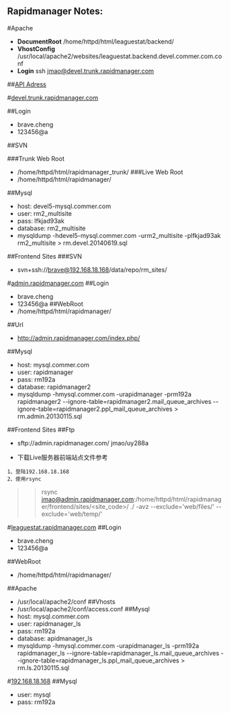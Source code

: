 Rapidmanager Notes:
------

#Apache 

-   **DocumentRoot**    /home/httpd/html/leaguestat/backend/
-   **VhostConfig**     /usr/local/apache2/websites/leaguestat.backend.devel.commer.com.conf
-   **Login**           ssh jmao@devel.trunk.rapidmanager.com            

##[API Adress](http://leaguestat.backend.devel.commer.com/mobile/app/mobileapi.php)







#[devel.trunk.rapidmanager.com](http://devel.trunk.rapidmanager.com/)

##Login
+   brave.cheng
+   123456@a

##SVN

###Trunk Web Root
+   /home/httpd/html/rapidmanager_trunk/ 
###Live Web Root
+   /home/httpd/html/rapidmanager/

##Mysql
+   host:   devel5-mysql.commer.com 
+   user:   rm2_multisite 
+   pass:   lfkjad93ak
+   database:   rm2_multisite 
+   mysqldump -hdevel5-mysql.commer.com -urm2_multisite -plfkjad93ak rm2_multisite > rm.devel.20140619.sql

##Frontend Sites
###SVN
+   svn+ssh://brave@192.168.18.168/data/repo/rm_sites/  




#[admin.rapidmanager.com](http://admin.rapidmanager.com/)
##Login
+   brave.cheng
+   123456@a
##WebRoot
+   /home/httpd/html/rapidmanager/

##Url
+   http://admin.rapidmanager.com/index.php/

##Mysql
+   host:   mysql.commer.com
+   user:   rapidmanager
+   pass:   rm192a
+   database:   rapidmanager2
+   mysqldump -hmysql.commer.com -urapidmanager -prm192a rapidmanager2 --ignore-table=rapidmanager2.mail_queue_archives --ignore-table=rapidmanager2.ppl_mail_queue_archives > rm.admin.20130115.sql

##Frontend Sites
##Ftp
+   sftp://admin.rapidmanager.com/ jmao/uy288a

+   下载Live服务器前端站点文件参考
>
    1、登陆192.168.18.168
    2、使用rsync
>>  rsync jmao@admin.rapidmanager.com:/home/httpd/html/rapidmanager/frontend/sites/<site_code>/ ./ -avz --exclude='web/files/' --exclude='web/temp/'



#[leaguestat.rapidmanager.com](leaguestat.rapidmanager.com)
##Login
+   brave.cheng
+   123456@a

##WebRoot
+   /home/httpd/html/rapidmanager/

##Apache
+   /usr/local/apache2/conf
##Vhosts
+   /usr/local/apache2/conf/access.conf
##Mysql
+   host:   mysql.commer.com
+   user:   rapidmanager_ls
+   pass:   rm192a
+   database:   apidmanager_ls
+   mysqldump -hmysql.commer.com -urapidmanager_ls -prm192a rapidmanager_ls --ignore-table=rapidmanager_ls.mail_queue_archives --ignore-table=rapidmanager_ls.ppl_mail_queue_archives > rm.ls.20130115.sql



#[192.168.18.168](\\192.168.18.168)
##Mysql
+   user:   mysql
+   pass:   rm192a

